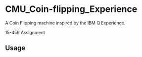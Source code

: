 
# CMU_Coin-flipping_Experience

A Coin Flipping machine inspired by the IBM Q Experience.

15-459 Assignment

## Usage